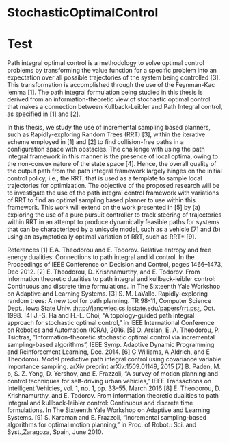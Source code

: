 # StochasticOptimalControl
# Test

Path integral optimal control is a methodology to solve optimal control problems by transforming the
value function for a specific problem into an expectation over all possible trajectories of the system being
controlled [3]. This transformation is accomplished through the use of the Feynman-Kac lemma [1]. The path
integral formulation being studied in this thesis is derived from an information-theoretic view of stochastic
optimal control that makes a connection between Kullback-Leibler and Path Integral control, as specified in
[1] and [2].

In this thesis, we study the use of incremental sampling based planners, such as Rapidly-exploring
Random Trees (RRT) [3], within the iterative scheme employed in [1] and [2] to find collision-free paths in
a configuration space with obstacles. The challenge with using the path integral framework in this manner
is the presence of local optima, owing to the non-convex nature of the state space [4]. Hence, the overall
quality of the output path from the path integral framework largely hinges on the initial control policy,
i.e., the RRT, that is used as a template to sample local trajectories for optimization. The objective of the
proposed research will be to investigate the use of the path integral control framework with variations of
RRT to find an optimal sampling based planner to use within this framework. This work will extend on the
work presented in [5] by (a) exploring the use of a pure pursuit controller to track steering of trajectories
within RRT in an attempt to produce dynamically feasible paths for systems that can be characterized by
a unicycle model, such as a vehicle [7] and (b) using an asymptotically optimal variation of RRT, such as
RRT* [9].

References
[1] E.A. Theodorou and E. Todorov. Relative entropy and free energy dualities: Connections to path integral
and kl control. In the Proceedings of IEEE Conference on Decision and Control, pages 1466–1473, Dec
2012.
[2] E. Theodorou, D. Krishnamurthy, and E. Todorov. From information theoretic dualities to path integral and kullback-leibler control: Continuous and discrete time formulations. In The Sixteenth Yale
Workshop on Adaptive and Learning Systems.
[3] S. M. LaValle. Rapidly-exploring random trees: A new tool for path planning. TR 98-11, Computer
Science Dept., Iowa State Univ. ¡http://janowiec.cs.iastate.edu/papers/rrt.ps¿, Oct. 1998.
[4] J.-S. Ha and H.-L. Choi, “A topology-guided path integral approach for stochastic optimal control,” in
IEEE International Conference on Robotics and Automation (ICRA), 2016.
[5] O. Arslan, E. A. Theodorou, P. Tsiotras, ”Information-theoretic stochastic optimal control via incremental sampling-based algorithms”, IEEE Symp. Adaptive Dynamic Programming and Reinforcement
Learning, Dec. 2014.
[6] G Williams, A Aldrich, and E Theodorou. Model predictive path integral control using covariance
variable importance sampling. arXiv preprint arXiv:1509.01149, 2015
[7] B. Paden, M. p, S. Z. Yong, D. Yershov, and E. Frazzoli, “A survey of motion planning and control
techniques for self-driving urban vehicles,” IEEE Transactions on Intelligent Vehicles, vol. 1, no. 1, pp.
33–55, March 2016
[8] E. Theodorou, D. Krishnamurthy, and E. Todorov. From information theoretic dualities to path integral and kullback-leibler control: Continuous and discrete time formulations. In The Sixteenth Yale
Workshop on Adaptive and Learning Systems.
[9] S. Karaman and E. Frazzoli, “Incremental sampling-based algorithms for optimal motion planning,” in
Proc. of Robot.: Sci. and Syst.,Zaragoza, Spain, June 2010.

